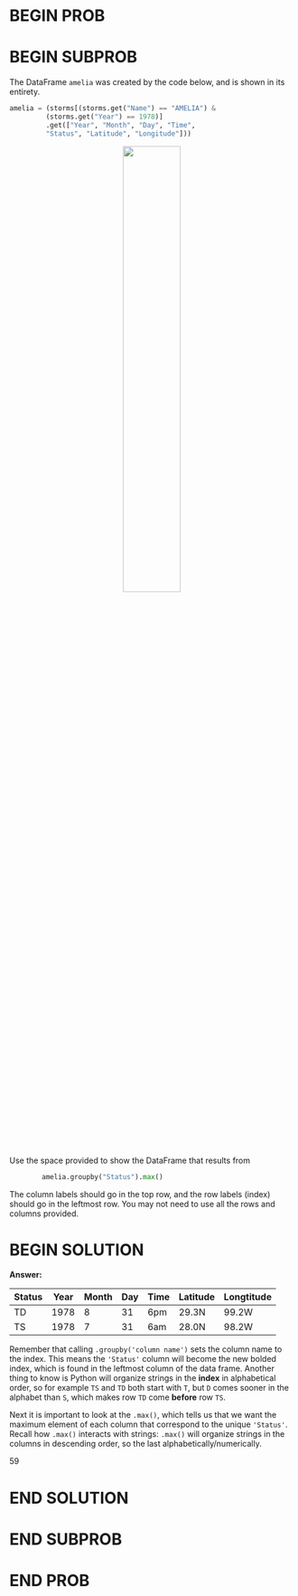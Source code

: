 # BEGIN PROB

# BEGIN SUBPROB

The DataFrame `amelia` was created by the code below, and is shown in its entirety.

```py
amelia = (storms[(storms.get("Name") == "AMELIA") &
         (storms.get("Year") == 1978)]
         .get(["Year", "Month", "Day", "Time",
         "Status", "Latitude", "Longitude"]))
```
<center><img src='../assets/images/wi23-midterm/q3_wi23-midterm.png' width=45%></center>
<br>

Use the space provided to show the DataFrame that results from
```py
        amelia.groupby("Status").max()
```
The column labels should go in the top row, and the row labels (index) should go in the
leftmost row. You may not need to use all the rows and columns provided.


# BEGIN SOLUTION

**Answer:**

|Status|Year|Month|Day|Time|Latitude|Longtitude|
|---|---|---|---|---|---|---|
|TD|1978|8|31|6pm|29.3N|99.2W|
|TS|1978|7|31|6am|28.0N|98.2W|

Remember that calling `.groupby('column name')` sets the column name to the index. This means the `'Status'` column will become the new bolded index, which is found in the leftmost column of the data frame. Another thing to know is Python will organize strings in the **index** in alphabetical order, so for example `TS` and `TD` both start with `T`, but `D` comes sooner in the alphabet than `S`, which makes row `TD` come **before** row `TS`.

Next it is important to look at the `.max()`, which tells us that we want the maximum element of each column that correspond to the unique `'Status'`. Recall how `.max()` interacts with strings: `.max()` will organize strings in the columns in descending order, so the last alphabetically/numerically.

<average>59</average>

<average></average>

# END SOLUTION

# END SUBPROB

# END PROB
